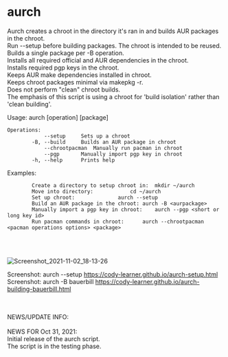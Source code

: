 # aurch
Aurch creates a chroot in the directory it's ran in and builds AUR packages in the chroot. <br>
Run --setup before building packages. The chroot is intended to be reused. <br>
Builds a single package per -B operation. <br>
Installs all required official and AUR dependencies in the chroot. <br>
Installs required pgp keys in the chroot. <br>
Keeps AUR make dependencies installed in chroot. <br>
Keeps chroot packages minimal via makepkg -r. <br>
Does not perform "clean" chroot builds. <br>
The emphasis of this script is using a chroot for 'build isolation' rather than 'clean building'. <br>

Usage: aurch [operation] [package]

    Operations: 
    		    --setup		Sets up a chroot
    		-B, --build		Builds an AUR package in chroot
    		    --chrootpacman	Manually run pacman in chroot
    		    --pgp		Manually import pgp key in chroot
    		-h, --help		Prints help

Examples: <br>

    		Create a directory to setup chroot in:	mkdir ~/aurch
    		Move into directory:			cd ~/aurch
    		Set up chroot:				aurch --setup		 
    		Build an AUR package in the chroot:	aurch -B <aurpackage>
    		Manually import a pgp key in chroot:	aurch --pgp <short or long key id>
    		Run pacman commands in chroot:		aurch --chrootpacman <pacman operations options> <package>

<br>
<br>

![Screenshot_2021-11-02_18-13-26](https://user-images.githubusercontent.com/36802396/140189725-9f30c9dc-b071-447c-9cd9-a2c177ac3371.png)

Screenshot: aurch --setup	 https://cody-learner.github.io/aurch-setup.html <br>
Screenshot: aurch -B bauerbill	 https://cody-learner.github.io/aurch-building-bauerbill.html <br>

<br>
<br>
NEWS/UPDATE INFO:<br>
<br>
NEWS FOR Oct 31, 2021: <br>
Initial release of the aurch script. <br>
The script is in the testing phase. <br>
